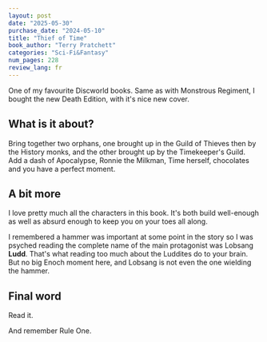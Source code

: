 ```yaml
---
layout: post
date: "2025-05-30"
purchase_date: "2024-05-10"
title: "Thief of Time"
book_author: "Terry Pratchett"
categories: "Sci-Fi&Fantasy"
num_pages: 228
review_lang: fr
---
```


One of my favourite Discworld books. Same as with Monstrous Regiment, I bought the new Death Edition, with it's nice new cover.

## What is it about?
Bring together two orphans, one brought up in the Guild of Thieves then by the History monks, and the other brought up by the Timekeeper's Guild.
Add a dash of Apocalypse, Ronnie the Milkman, Time herself, chocolates and you have a perfect moment.

## A bit more
I love pretty much all the characters in this book. It's both build well-enough as well as absurd enough to keep you on your toes all along.

I remembered a hammer was important at some point in the story so I was psyched reading the complete name of the main protagonist was Lobsang **Ludd**. That's what reading too much about the Luddites do to your brain. But no big Enoch moment here, and Lobsang is not even the one wielding the hammer.

## Final word
Read it.

And remember Rule One.
